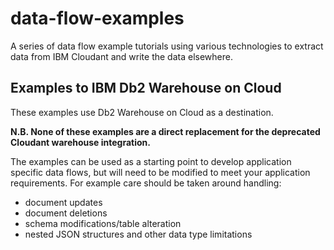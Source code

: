 # data-flow-examples

A series of data flow example tutorials using various technologies to extract
data from IBM Cloudant and write the data elsewhere.

## Examples to IBM Db2 Warehouse on Cloud

These examples use Db2 Warehouse on Cloud as a destination.

**N.B. None of these examples are a direct replacement for the deprecated
Cloudant warehouse integration.**

The examples can be used as a starting point to develop application specific
data flows, but will need to be modified to meet your application requirements.
For example care should be taken around handling:
* document updates
* document deletions
* schema modifications/table alteration
* nested JSON structures and other data type limitations

